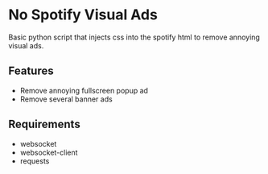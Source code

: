 # No Spotify Visual Ads

Basic python script that injects css into the spotify html to remove annoying visual ads.

## Features

- Remove annoying fullscreen popup ad
- Remove several banner ads

## Requirements

 - websocket
 - websocket-client
 - requests